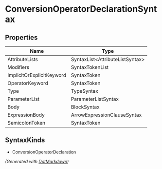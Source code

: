 # ConversionOperatorDeclarationSyntax

## Properties

| Name                      | Type                             |
| ------------------------- | -------------------------------- |
| AttributeLists            | SyntaxList\<AttributeListSyntax> |
| Modifiers                 | SyntaxTokenList                  |
| ImplicitOrExplicitKeyword | SyntaxToken                      |
| OperatorKeyword           | SyntaxToken                      |
| Type                      | TypeSyntax                       |
| ParameterList             | ParameterListSyntax              |
| Body                      | BlockSyntax                      |
| ExpressionBody            | ArrowExpressionClauseSyntax      |
| SemicolonToken            | SyntaxToken                      |

## SyntaxKinds

* ConversionOperatorDeclaration

*\(Generated with [DotMarkdown](http://github.com/JosefPihrt/DotMarkdown)\)*